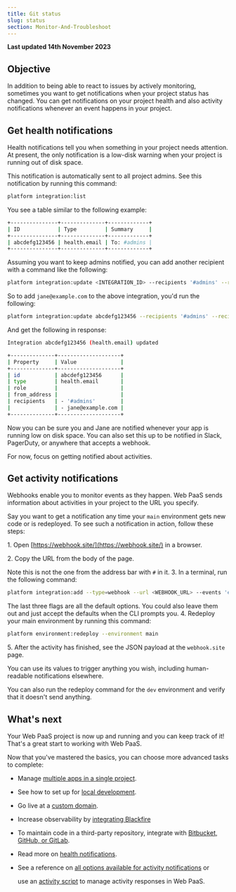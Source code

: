 ```yaml
---
title: Git status
slug: status
section: Monitor-And-Troubleshoot
---
```


**Last updated 14th November 2023**



## Objective  

In addition to being able to react to issues by actively monitoring,
sometimes you want to get notifications when your project status has changed.
You can get notifications on your project health
and also activity notifications whenever an event happens in your project.

## Get health notifications

Health notifications tell you when something in your project needs attention.
At present, the only notification is a low-disk warning when your project is running out of disk space.

This notification is automatically sent to all project admins.
See this notification by running this command:

```bash
platform integration:list
```

You see a table similar to the following example:

```bash
+---------------+--------------+-------------+
| ID            | Type         | Summary     |
+---------------+--------------+-------------+
| abcdefg123456 | health.email | To: #admins |
+---------------+--------------+-------------+
```

Assuming you want to keep admins notified, you can add another recipient with a command like the following:

```bash
platform integration:update <INTEGRATION_ID> --recipients '#admins' --recipients <ADDITIONAL_EMAIL_ADDRESS>
```

So to add `jane@example.com` to the above integration, you'd run the following:

```bash
platform integration:update abcdefg123456 --recipients '#admins' --recipients jane@example.com
```

And get the following in response:

```bash
Integration abcdefg123456 (health.email) updated

+--------------+--------------------+
| Property     | Value              |
+--------------+--------------------+
| id           | abcdefg123456      |
| type         | health.email       |
| role         |                    |
| from_address |                    |
| recipients   | - '#admins'        |
|              | - jane@example.com |
+--------------+--------------------+
```

Now you can be sure you and Jane are notified whenever your app is running low on disk space.
You can also set this up to be notified in Slack, PagerDuty, or anywhere that accepts a webhook.

For now, focus on getting notified about activities.

## Get activity notifications

Webhooks enable you to monitor events as they happen.
Web PaaS sends information about activities in your project to the URL you specify.

Say you want to get a notification any time your `main` environment gets new code or is redeployed.
To see such a notification in action, follow these steps:

1\. Open [https://webhook.site/](https://webhook.site/) in a browser.

2\. Copy the URL from the body of the page.

   Note this is not the one from the address bar with `#` in it.
3\. In a terminal, run the following command:


```bash
platform integration:add --type=webhook --url <WEBHOOK_URL> --events 'environment.push,environment.redeploy' --environments 'main' --excluded-environments '' --states complete --shared-key=null
```

   The last three flags are all the default options.
   You could also leave them out and just accept the defaults when the CLI prompts you.
4\. Redeploy your main environment by running this command:


```bash
platform environment:redeploy --environment main
```

5\. After the activity has finished, see the JSON payload at the `webhook.site` page.

   You can use its values to trigger anything you wish, including human-readable notifications elsewhere.

You can also run the redeploy command for the `dev` environment and verify that it doesn't send anything.

## What's next

Your Web PaaS project is now up and running and you can keep track of it!
That's a great start to working with Web PaaS.

Now that you've mastered the basics, you can choose more advanced tasks to complete:

- Manage [multiple apps in a single project](../../create-apps/create-apps-multi-app).

- See how to set up for [local development](../../development/development-local).

- Go live at a [custom domain](../../domains/domains-steps).

- Increase observability by [integrating Blackfire](../../increase-observability/increase-observability-integrate-observability/blackfire)

- To maintain code in a third-party repository, integrate with [Bitbucket, GitHub, or GitLab](../../integrations/integrations-source).

- Read more on [health notifications](../../integrations/integrations-notifications).

- See a reference on [all options available for activity notifications](../../integrations/integrations-activity/reference) or

  use an [activity script](../../integrations/integrations-activity) to manage activity responses in Web PaaS.
